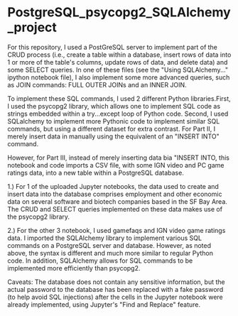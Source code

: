 # PostgreSQL_psycopg2_SQLAlchemy_project

For this repository, I used a PostGreSQL server to implement part of the CRUD process (i.e., create a table within a database, insert rows of data into 1 or more of the table's columns, update rows of data, and delete data) and some SELECT queries. In one of these files (see the "Using SQLAlchemy..." ipython notebook file), I also implement some more advanced queries, such as JOIN commands: FULL OUTER JOINs and an INNER JOIN. 

To implement these SQL commands, I used 2 different Python libraries.First, I used the psycopg2 library, which allows one to implement SQL code as strings embedded within a try...except loop of Python code. Second, I used SQLalchemy to implement more Pythonic code to implement similar SQL commands, but using a different dataset for extra contrast. For Part II, I merely insert data in manually using the equivalent of an "INSERT INTO" command. 

However, for Part III, instead of merely inserting data bia "INSERT INTO, this notebook and code imports a CSV file, with some IGN video and PC game ratings data, into a new table within a PostgreSQL database. 

1.) For 1 of the uploaded Jupyter notebooks, the data used to create and insert data into the database comprises employment and other economic data on several software and biotech companies based in the SF Bay Area. The CRUD and SELECT queries implemented on these data makes use of the psycopg2 library.

2.) For the other 3 notebook, I used gamefaqs and IGN video game ratings data. I imported the SQLAlchemy library to implement various SQL commands on a PostgreSQL server and database. However, as noted above, the syntax is different and much more similar to regular Python code. In addition, SQLAlchemy allows for SQL commands to be implemented more efficiently than psycopg2. 

Caveats: 
The database does not contain any sensitive information, but the actual password to the database has been replaced with a fake password (to help avoid SQL injections) after the cells in the Jupyter notebook were already implemented, using Jupyter's "Find and Replace" feature.  
